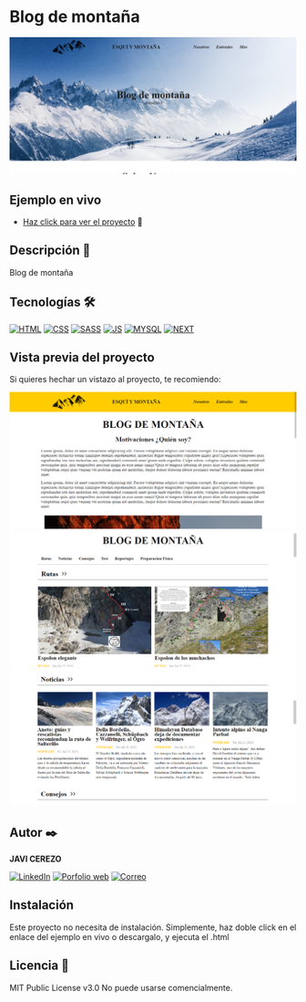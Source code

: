 # Blog de montaña
![Imagen del proyecto](https://raw.githubusercontent.com/javicerezo/blog-montana/master/public/assets/img/blog.png)

## Ejemplo en vivo
- [Haz click para ver el proyecto](https://javicerezo.github.io/blog-montana/) 🚀

## Descripción 📑
Blog de montaña

## Tecnologías 🛠
<!-- Iconos sacados de y https://github.com/alexandresanlim/Badges4-README.md-Profile -->
[![HTML](https://img.shields.io/badge/HTML5-E34F26?style=for-the-badge&logo=html5&logoColor=white)](https://es.wikipedia.org/wiki/HTML5)
[![CSS](https://img.shields.io/badge/CSS3-1572B6?style=for-the-badge&logo=css3&logoColor=white)](https://es.wikipedia.org/wiki/CSS)
[![SASS](https://img.shields.io/badge/Sass-CC6699?style=for-the-badge&logo=sass&logoColor=white)](https://es.wikipedia.org/wiki/Sass)
[![JS](https://img.shields.io/badge/JavaScript-F7DF1E?style=for-the-badge&logo=javascript&logoColor=black)](https://es.wikipedia.org/wiki/JavaScript)
[![MYSQL](https://img.shields.io/badge/MySQL-005C84?style=for-the-badge&logo=mysql&logoColor=white)](https://es.wikipedia.org/wiki/MySQL)
[![NEXT](https://img.shields.io/badge/next.js-000000?style=for-the-badge&logo=nextdotjs&logoColor=white)](https://es.wikipedia.org/wiki/NeXT)

## Vista previa del proyecto
Si quieres hechar un vistazo al proyecto, te recomiendo:

![Captura del proyecto](https://raw.githubusercontent.com/javicerezo/blog-montana/master/public/assets/img/blog2.png)
![Captura del proyecto](https://raw.githubusercontent.com/javicerezo/blog-montana/master/public/assets/img/blog3.png)
![Captura del proyecto](https://raw.githubusercontent.com/javicerezo/blog-montana/master/public/assets/img/blog4.png)

## Autor ✒️
**JAVI CEREZO**

[![LinkedIn](https://img.shields.io/badge/LinkedIn-0077B5?style=for-the-badge&logo=linkedin&logoColor=white)](https://www.linkedin.com/in/javicerezo/)
[![Porfolio web](https://img.shields.io/badge/website-000000?style=for-the-badge&logo=About.me&logoColor=white)](https://javicerezo.netlify.app/)
[![Correo](https://img.shields.io/badge/Gmail-D14836?style=for-the-badge&logo=gmail&logoColor=white)](<mailto:jc.webmob@gmail.com>)

## Instalación 
Este proyecto no necesita de instalación. Simplemente, haz doble click en el enlace del ejemplo en vivo o descargalo, y ejecuta el .html
  
## Licencia 📄
MIT Public License v3.0
No puede usarse comencialmente.